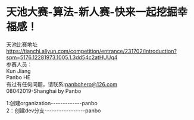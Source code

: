 # 天池大赛-算法-新人赛-快来一起挖掘幸福感！
天池比赛地址  
https://tianchi.aliyun.com/competition/entrance/231702/introduction?spm=5176.12281973.1005.1.3dd54c2atHUUq4  
参赛人员：  
Kun Jiang  
Panbo HE  
有过有任何问题，请联系:panbohero@126.com  
08042019-Shanghai by Panbo  


1:创建organization-------------panbo  
2：创建dev分支-----------------panbo  
